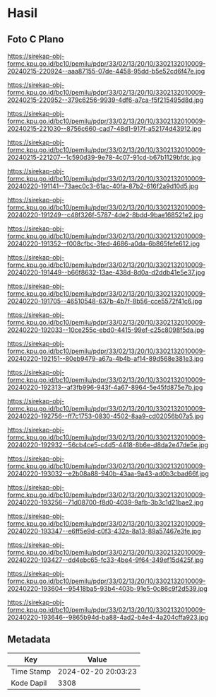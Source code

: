 # Hasil

## Foto C Plano

https://sirekap-obj-formc.kpu.go.id/bc10/pemilu/pdpr/33/02/13/20/10/3302132010009-20240215-220924--aaa87155-07de-4458-95dd-b5e52cd6f47e.jpg

https://sirekap-obj-formc.kpu.go.id/bc10/pemilu/pdpr/33/02/13/20/10/3302132010009-20240215-220952--379c6256-9939-4df6-a7ca-f5f215495d8d.jpg

https://sirekap-obj-formc.kpu.go.id/bc10/pemilu/pdpr/33/02/13/20/10/3302132010009-20240215-221030--8756c660-cad7-48d1-917f-a52174d43912.jpg

https://sirekap-obj-formc.kpu.go.id/bc10/pemilu/pdpr/33/02/13/20/10/3302132010009-20240215-221207--1c590d39-9e78-4c07-91cd-b67b1129bfdc.jpg

https://sirekap-obj-formc.kpu.go.id/bc10/pemilu/pdpr/33/02/13/20/10/3302132010009-20240220-191141--73aec0c3-61ac-40fa-87b2-616f2a9d10d5.jpg

https://sirekap-obj-formc.kpu.go.id/bc10/pemilu/pdpr/33/02/13/20/10/3302132010009-20240220-191249--c48f326f-5787-4de2-8bdd-9bae168521e2.jpg

https://sirekap-obj-formc.kpu.go.id/bc10/pemilu/pdpr/33/02/13/20/10/3302132010009-20240220-191352--f008cfbc-3fed-4686-a0da-6b865fefe612.jpg

https://sirekap-obj-formc.kpu.go.id/bc10/pemilu/pdpr/33/02/13/20/10/3302132010009-20240220-191449--b66f8632-13ae-438d-8d0a-d2ddb41e5e37.jpg

https://sirekap-obj-formc.kpu.go.id/bc10/pemilu/pdpr/33/02/13/20/10/3302132010009-20240220-191705--46510548-637b-4b7f-8b56-cce5572f41c6.jpg

https://sirekap-obj-formc.kpu.go.id/bc10/pemilu/pdpr/33/02/13/20/10/3302132010009-20240220-192033--10ce255c-ebd0-4415-99ef-c25c8098f5da.jpg

https://sirekap-obj-formc.kpu.go.id/bc10/pemilu/pdpr/33/02/13/20/10/3302132010009-20240220-192151--80eb9479-a67a-4b4b-af14-89d568e381e3.jpg

https://sirekap-obj-formc.kpu.go.id/bc10/pemilu/pdpr/33/02/13/20/10/3302132010009-20240220-192313--af3fb996-943f-4a67-8964-5e45fd875e7b.jpg

https://sirekap-obj-formc.kpu.go.id/bc10/pemilu/pdpr/33/02/13/20/10/3302132010009-20240220-192756--ff7c1753-0830-4502-8aa9-cd02056b07a5.jpg

https://sirekap-obj-formc.kpu.go.id/bc10/pemilu/pdpr/33/02/13/20/10/3302132010009-20240220-192932--56cb4ce5-c4d5-4418-8b6e-d8da2e47de5e.jpg

https://sirekap-obj-formc.kpu.go.id/bc10/pemilu/pdpr/33/02/13/20/10/3302132010009-20240220-193032--e2b08a88-940b-43aa-9a43-ad0b3cbad66f.jpg

https://sirekap-obj-formc.kpu.go.id/bc10/pemilu/pdpr/33/02/13/20/10/3302132010009-20240220-193256--71d08700-f8d0-4039-9afb-3b3c1d21bae2.jpg

https://sirekap-obj-formc.kpu.go.id/bc10/pemilu/pdpr/33/02/13/20/10/3302132010009-20240220-193347--e6ff5e9d-c0f3-432a-8a13-89a57467e3fe.jpg

https://sirekap-obj-formc.kpu.go.id/bc10/pemilu/pdpr/33/02/13/20/10/3302132010009-20240220-193427--dd4ebc65-fc33-4be4-9f64-349ef15d425f.jpg

https://sirekap-obj-formc.kpu.go.id/bc10/pemilu/pdpr/33/02/13/20/10/3302132010009-20240220-193604--95418ba5-93b4-403b-91e5-0c86c9f2d539.jpg

https://sirekap-obj-formc.kpu.go.id/bc10/pemilu/pdpr/33/02/13/20/10/3302132010009-20240220-193646--9865b94d-ba88-4ad2-b4e4-4a204cffa923.jpg


## Metadata

| Key        | Value               |
| ---------- | ------------------- |
| Time Stamp | 2024-02-20 20:03:23 |
| Kode Dapil | 3308                |



